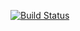[![Build Status](https://app.travis-ci.com/iremozdemr/java-web-app.svg?token=ymX6sLjyqBoVrXFpXx2K&branch=master)](https://app.travis-ci.com/iremozdemr/java-web-app)
